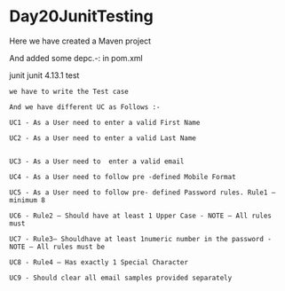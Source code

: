 # Day20JunitTesting


Here we have created a Maven project


And added some depc.-: in pom.xml 


<dependency>
			<groupId>junit</groupId>
			<artifactId>junit</artifactId>
			<version>4.13.1</version>
			<scope>test</scope>
		</dependency>
    
    we have to write the Test case 
    
    And we have different UC as Follows :-
    
    UC1 - As a User need to enter a valid First Name
    
    UC2 - As a User need to enter a valid Last Name
    
    
    UC3 - As a User need to  enter a valid email
    
    UC4 - As a User need to follow pre -defined Mobile Format
    
    UC5 - As a User need to follow pre- defined Password rules. Rule1 – minimum 8
    
    UC6 - Rule2 – Should have at least 1 Upper Case - NOTE – All rules must
    
    UC7 - Rule3– Shouldhave at least 1numeric number in the password - NOTE – All rules must be
    
    UC8 - Rule4 – Has exactly 1 Special Character
    
    UC9 - Should clear all email samples provided separately

